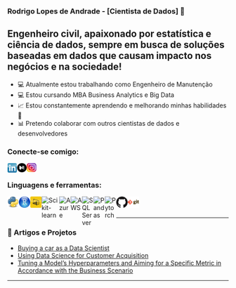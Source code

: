 ### Rodrigo Lopes de Andrade - [Cientista de Dados] 👋

## Engenheiro civil, apaixonado por estatística e ciência de dados, sempre em busca de soluções baseadas em dados que causam impacto nos negócios e na sociedade!

- 💻 Atualmente estou trabalhando como Engenheiro de Manutenção
- 💻 Estou cursando MBA Business Analytics e Big Data
- 📈 Estou constantemente aprendendo e melhorando minhas habilidades 🤣
- 📊 Pretendo colaborar com outros cientistas de dados e desenvolvedores

### Conecte-se comigo:

[<img align="left"  width="22px" src="https://github.com/Rodrigo-Lopes-de-Andrade/Portifolio_Rodrigo_Andrade/blob/main/LKD.png" />](https://www.linkedin.com/in/rodrigo-lopes-de-andrade-51753246/)

[<img align="left" alt="cabreirajm | medium" width="22px" src="https://github.com/Rodrigo-Lopes-de-Andrade/Portifolio_Rodrigo_Andrade/blob/main/M.png" />](https://medium.com/rodrigo-lopesandrade)

[<img align="left" alt="jhon_cabreira | Instagram" width="22px" src="https://github.com/Rodrigo-Lopes-de-Andrade/Portifolio_Rodrigo_Andrade/blob/main/TL.png" />](https://www.instagram.com/rodrigo.lopesandrade)



<br />

### Linguagens e ferramentas:

<img align="left" alt="python" width="26px" src="https://github.com/Rodrigo-Lopes-de-Andrade/Portifolio_Rodrigo_Andrade/blob/main/Python.png" />

<img align="left" alt="python" width="26px" src="https://github.com/Rodrigo-Lopes-de-Andrade/Portifolio_Rodrigo_Andrade/blob/main/R.png" />

<img align="left" alt="python" width="26px" src="https://github.com/Rodrigo-Lopes-de-Andrade/Portifolio_Rodrigo_Andrade/blob/main/PBI.jpg" />

[<img align="left" alt="Scikit-learn" width="40px" src="https://upload.wikimedia.org/wikipedia/commons/0/05/Scikit_learn_logo_small.svg" />](https://scikit-learn.org/stable/)

<img align="left" alt="Azure" width="26px" src="https://www.parkmycloud.com/wp-content/uploads/2018/02/Azure_.png" />

<img align="left" alt="AWS" width="26px" src="https://cdn.jsdelivr.net/npm/simple-icons@3.4.0/icons/amazonaws.svg" />

<img align="left" alt="SQLServer" width="26px" src="https://img.icons8.com/color/2x/microsoft-sql-server.png" />

<img align="left" alt="Pandas" width="26px" src="https://cdn.jsdelivr.net/npm/simple-icons@3.4.0/icons/pandas.svg" />

<img align="left" alt="Pytorch" width="26px" src="https://cdn.jsdelivr.net/npm/simple-icons@3.4.0/icons/pytorch.svg" />

<img align="left" alt="GitHub" width="26px" src="https://raw.githubusercontent.com/github/explore/78df643247d429f6cc873026c0622819ad797942/topics/github/github.png" />

<img align="left" alt="Git" width="26px" src="https://raw.githubusercontent.com/github/explore/80688e429a7d4ef2fca1e82350fe8e3517d3494d/topics/git/git.png" />

<br />
<br />


---

### 📕 Artigos e Projetos 

<!-- BLOG-POST-LIST:START -->
* [Buying a car as a Data Scientist](https://towardsdatascience.com/buying-a-car-as-a-data-scientist-5a2f9f340292) 
* [Using Data Science for Customer Acquisition](https://towardsdatascience.com/using-data-science-for-customer-acquisition-2001525792f)
* [Tuning a Model’s Hyperparameters and Aiming for a Specific Metric in Accordance with the Business Scenario](https://towardsdatascience.com/tuning-a-models-hyperparameters-and-aiming-for-a-specific-metric-in-accordance-with-the-business-3c47d534ed3b)




<!-- BLOG-POST-LIST:END -->

---



[medium]: https://medium.com/rodrigo-lopesandrade
[linkedin]: https://www.linkedin.com/in/rodrigo-lopes-de-andrade-51753246/
[instagram]: https://www.instagram.com/rodrigo.lopesandrade
